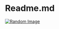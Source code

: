 # Readme.md

[![Random Image](https://imapi.ingfomenkrep.my.id/random-image-url)](https://imapi.ingfomenkrep.my.id/random-link)
